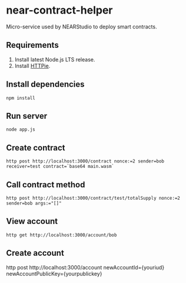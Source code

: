 # near-contract-helper
Micro-service used by NEARStudio to deploy smart contracts.

## Requirements

1) Install latest Node.js LTS release.
2) Install [HTTPie](http://httpie.org/).

## Install dependencies

```
npm install
```

## Run server

```
node app.js
```

## Create contract

```
http post http://localhost:3000/contract nonce:=2 sender=bob receiver=test contract=`base64 main.wasm`
```

## Call contract method

```
http post http://localhost:3000/contract/test/totalSupply nonce:=2 sender=bob args:="[]"
```

## View account

```
http get http://localhost:3000/account/bob
```

## Create account
http post http://localhost:3000/account newAccountId={youriud} newAccountPublicKey={yourpublickey}

